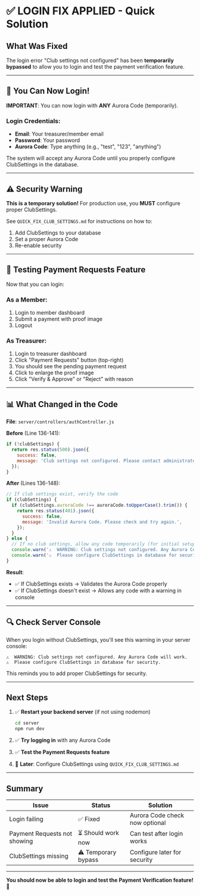 # ✅ LOGIN FIX APPLIED - Quick Solution

## What Was Fixed

The login error "Club settings not configured" has been **temporarily bypassed** to allow you to login and test the payment verification feature.

---

## 🚀 You Can Now Login!

**IMPORTANT**: You can now login with **ANY** Aurora Code (temporarily).

### Login Credentials:
- **Email**: Your treasurer/member email
- **Password**: Your password  
- **Aurora Code**: Type anything (e.g., "test", "123", "anything")

The system will accept any Aurora Code until you properly configure ClubSettings in the database.

---

## ⚠️ Security Warning

**This is a temporary solution!** For production use, you **MUST** configure proper ClubSettings.

See `QUICK_FIX_CLUB_SETTINGS.md` for instructions on how to:
1. Add ClubSettings to your database
2. Set a proper Aurora Code
3. Re-enable security

---

## 🧪 Testing Payment Requests Feature

Now that you can login:

### As a Member:
1. Login to member dashboard
2. Submit a payment with proof image
3. Logout

### As Treasurer:
1. Login to treasurer dashboard
2. Click "Payment Requests" button (top-right)
3. You should see the pending payment request
4. Click to enlarge the proof image
5. Click "Verify & Approve" or "Reject" with reason

---

## 📊 What Changed in the Code

**File**: `server/controllers/authController.js`

**Before** (Line 136-141):
```javascript
if (!clubSettings) {
  return res.status(500).json({
    success: false,
    message: 'Club settings not configured. Please contact administrator.',
  });
}
```

**After** (Lines 136-148):
```javascript
// If club settings exist, verify the code
if (clubSettings) {
  if (clubSettings.auroraCode !== auroraCode.toUpperCase().trim()) {
    return res.status(401).json({
      success: false,
      message: 'Invalid Aurora Code. Please check and try again.',
    });
  }
} else {
  // If no club settings, allow any code temporarily (for initial setup)
  console.warn('⚠️  WARNING: Club settings not configured. Any Aurora Code will work.');
  console.warn('⚠️  Please configure ClubSettings in database for security.');
}
```

**Result**: 
- ✅ If ClubSettings exists → Validates the Aurora Code properly
- ✅ If ClubSettings doesn't exist → Allows any code with a warning in console

---

## 🔍 Check Server Console

When you login without ClubSettings, you'll see this warning in your server console:
```
⚠️  WARNING: Club settings not configured. Any Aurora Code will work.
⚠️  Please configure ClubSettings in database for security.
```

This reminds you to add proper ClubSettings for security.

---

## Next Steps

1. ✅ **Restart your backend server** (if not using nodemon)
   ```bash
   cd server
   npm run dev
   ```

2. ✅ **Try logging in** with any Aurora Code

3. ✅ **Test the Payment Requests feature**

4. 📝 **Later**: Configure ClubSettings using `QUICK_FIX_CLUB_SETTINGS.md`

---

## Summary

| Issue | Status | Solution |
|-------|--------|----------|
| Login failing | ✅ Fixed | Aurora Code check now optional |
| Payment Requests not showing | ⏳ Should work now | Can test after login works |
| ClubSettings missing | ⚠️ Temporary bypass | Configure later for security |

---

**You should now be able to login and test the Payment Verification feature!** 🎉
